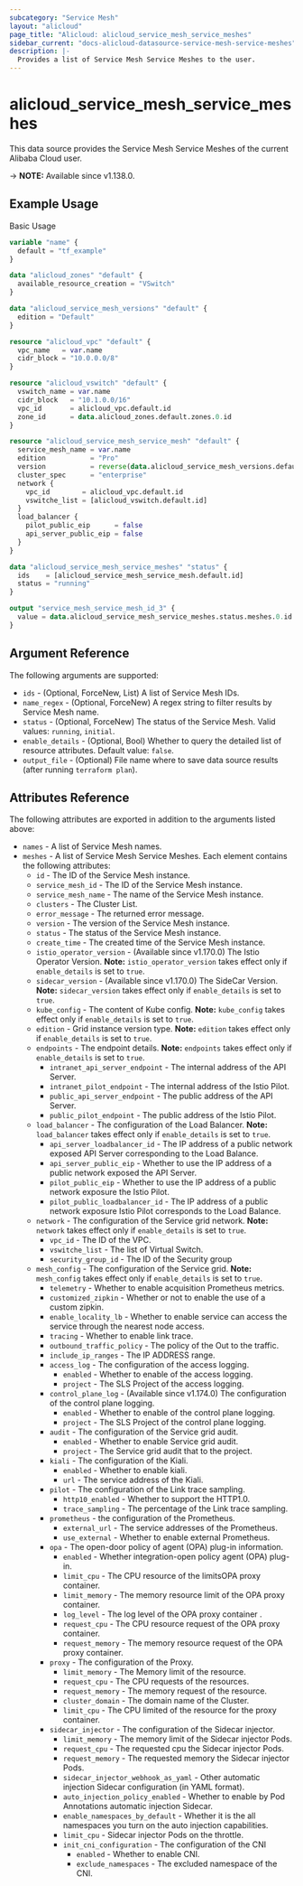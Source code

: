 ```yaml
---
subcategory: "Service Mesh"
layout: "alicloud"
page_title: "Alicloud: alicloud_service_mesh_service_meshes"
sidebar_current: "docs-alicloud-datasource-service-mesh-service-meshes"
description: |-
  Provides a list of Service Mesh Service Meshes to the user.
---
```


# alicloud_service_mesh_service_meshes

This data source provides the Service Mesh Service Meshes of the current Alibaba Cloud user.

-> **NOTE:** Available since v1.138.0.

## Example Usage

Basic Usage

```terraform
variable "name" {
  default = "tf_example"
}

data "alicloud_zones" "default" {
  available_resource_creation = "VSwitch"
}

data "alicloud_service_mesh_versions" "default" {
  edition = "Default"
}

resource "alicloud_vpc" "default" {
  vpc_name   = var.name
  cidr_block = "10.0.0.0/8"
}

resource "alicloud_vswitch" "default" {
  vswitch_name = var.name
  cidr_block   = "10.1.0.0/16"
  vpc_id       = alicloud_vpc.default.id
  zone_id      = data.alicloud_zones.default.zones.0.id
}

resource "alicloud_service_mesh_service_mesh" "default" {
  service_mesh_name = var.name
  edition           = "Pro"
  version           = reverse(data.alicloud_service_mesh_versions.default.versions).0.version
  cluster_spec      = "enterprise"
  network {
    vpc_id        = alicloud_vpc.default.id
    vswitche_list = [alicloud_vswitch.default.id]
  }
  load_balancer {
    pilot_public_eip      = false
    api_server_public_eip = false
  }
}

data "alicloud_service_mesh_service_meshes" "status" {
  ids    = [alicloud_service_mesh_service_mesh.default.id]
  status = "running"
}

output "service_mesh_service_mesh_id_3" {
  value = data.alicloud_service_mesh_service_meshes.status.meshes.0.id
}
```

## Argument Reference

The following arguments are supported:

* `ids` - (Optional, ForceNew, List)  A list of Service Mesh IDs.
* `name_regex` - (Optional, ForceNew) A regex string to filter results by Service Mesh name.
* `status` - (Optional, ForceNew) The status of the Service Mesh. Valid values: `running`, `initial`.
* `enable_details` - (Optional, Bool) Whether to query the detailed list of resource attributes. Default value: `false`.
* `output_file` - (Optional) File name where to save data source results (after running `terraform plan`).

## Attributes Reference

The following attributes are exported in addition to the arguments listed above:

* `names` - A list of Service Mesh names.
* `meshes` - A list of Service Mesh Service Meshes. Each element contains the following attributes:
  * `id` - The ID of the Service Mesh instance.
  * `service_mesh_id` - The ID of the Service Mesh instance.
  * `service_mesh_name` - The name of the Service Mesh instance.
  * `clusters` - The Cluster List.
  * `error_message` - The returned error message.
  * `version` - The version of the Service Mesh instance.
  * `status` - The status of the Service Mesh instance.
  * `create_time` - The created time of the Service Mesh instance.
  * `istio_operator_version` - (Available since v1.170.0) The Istio Operator Version. **Note:** `istio_operator_version` takes effect only if `enable_details` is set to `true`.
  * `sidecar_version` - (Available since v1.170.0) The SideCar Version. **Note:** `sidecar_version` takes effect only if `enable_details` is set to `true`.
  * `kube_config` - The content of Kube config. **Note:** `kube_config` takes effect only if `enable_details` is set to `true`.
  * `edition` - Grid instance version type. **Note:** `edition` takes effect only if `enable_details` is set to `true`.
  * `endpoints` - The endpoint details. **Note:** `endpoints` takes effect only if `enable_details` is set to `true`.
    * `intranet_api_server_endpoint` - The internal address of the API Server.
    * `intranet_pilot_endpoint` - The internal address of the Istio Pilot.
    * `public_api_server_endpoint` - The public address of the API Server.
    * `public_pilot_endpoint` - The public address of the Istio Pilot.
  * `load_balancer` - The configuration of the Load Balancer. **Note:** `load_balancer` takes effect only if `enable_details` is set to `true`.
    * `api_server_loadbalancer_id` - The IP address of a public network exposed API Server corresponding to the Load Balance.
    * `api_server_public_eip` - Whether to use the IP address of a public network exposed the API Server.
    * `pilot_public_eip` - Whether to use the IP address of a public network exposure the Istio Pilot.
    * `pilot_public_loadbalancer_id` - The IP address of a public network exposure Istio Pilot corresponds to the Load Balance.
  * `network` - The configuration of the Service grid network. **Note:** `network` takes effect only if `enable_details` is set to `true`.
    * `vpc_id` - The ID of the VPC.
    * `vswitche_list` - The list of Virtual Switch.
    * `security_group_id` - The ID of the Security group
  * `mesh_config` - The configuration of the Service grid. **Note:** `mesh_config` takes effect only if `enable_details` is set to `true`.
    * `telemetry` - Whether to enable acquisition Prometheus metrics.
    * `customized_zipkin` - Whether or not to enable the use of a custom zipkin.
    * `enable_locality_lb` - Whether to enable service can access the service through the nearest node access.
    * `tracing` - Whether to enable link trace.
    * `outbound_traffic_policy` - The policy of the Out to the traffic.
    * `include_ip_ranges` - The IP ADDRESS range.
    * `access_log` - The configuration of the access logging.
      * `enabled` - Whether to enable of the access logging.
      * `project` - The SLS Project of the access logging.
    * `control_plane_log` - (Available since v1.174.0) The configuration of the control plane logging.
      * `enabled` - Whether to enable of the control plane logging.
      * `project` - The SLS Project of the control plane logging.
    * `audit` - The configuration of the Service grid audit.
      * `enabled` - Whether to enable Service grid audit.
      * `project` - The Service grid audit that to the project.
    * `kiali` - The configuration of the Kiali.
      * `enabled` - Whether to enable kiali.
      * `url` - The service address of the Kiali.
    * `pilot` - The configuration of the Link trace sampling.
      * `http10_enabled` - Whether to support the HTTP1.0.
      * `trace_sampling` - The  percentage of the Link trace sampling.    
    * `prometheus` - the configuration of the Prometheus.
      * `external_url` - The  service addresses of the Prometheus.
      * `use_external` - Whether to enable external Prometheus.
    * `opa` - The open-door policy of agent (OPA) plug-in information.
      * `enabled` - Whether integration-open policy agent (OPA) plug-in.
      * `limit_cpu` - The CPU resource  of the limitsOPA proxy container.
      * `limit_memory` - The memory resource limit of the OPA proxy container.
      * `log_level` - The log level of the OPA proxy container .
      * `request_cpu` - The CPU resource request of the OPA proxy container.
      * `request_memory` - The memory resource request of the OPA proxy container.
    * `proxy` - The configuration of the Proxy.
      * `limit_memory` - The Memory limit of the resource.
      * `request_cpu` - The  CPU requests of the resources.
      * `request_memory` - The  memory request of the resource.
      * `cluster_domain` - The domain name of the Cluster.
      * `limit_cpu` - The CPU limited of the resource for the proxy container.
    * `sidecar_injector` - The configuration of the Sidecar injector.
      * `limit_memory` - The memory limit  of the Sidecar injector Pods.
      * `request_cpu` - The requested cpu the Sidecar injector Pods.
      * `request_memory` - The requested memory the Sidecar injector Pods.
      * `sidecar_injector_webhook_as_yaml` - Other automatic injection Sidecar configuration (in YAML format).
      * `auto_injection_policy_enabled` - Whether to enable by Pod Annotations automatic injection Sidecar.
      * `enable_namespaces_by_default` - Whether it is the all namespaces you turn on the auto injection capabilities.
      * `limit_cpu` - Sidecar injector Pods on the throttle.
      * `init_cni_configuration` - The configuration of the CNI
        * `enabled` - Whether to enable CNI.
        * `exclude_namespaces` - The excluded namespace of the CNI.